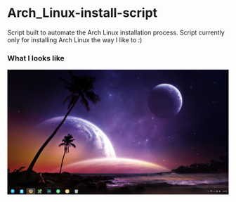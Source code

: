 # Arch_Linux-install-script
Script built to automate the Arch Linux installation process. Script currently only for installing Arch Linux the way I like to :)

### What I looks like
![Alt Text](https://github.com/EasyIP2023/Arch-Linux-install-script/blob/master/pics/DeepinScreenshot20170307095917.png)
